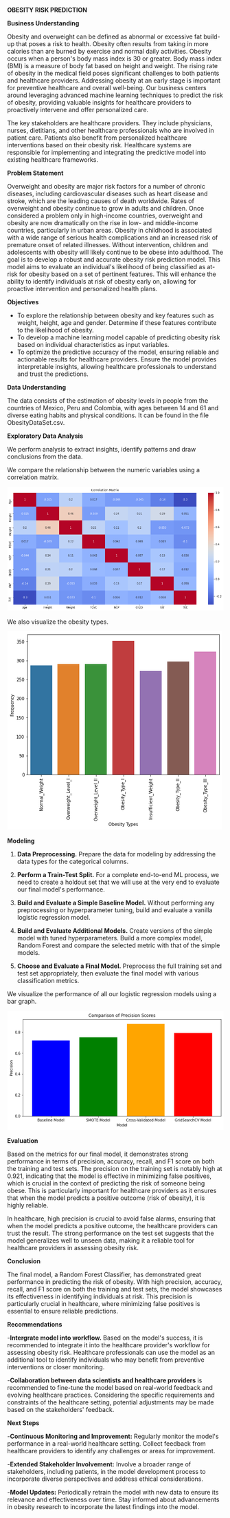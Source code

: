 **OBESITY RISK PREDICTION**

**Business Understanding**

Obesity and overweight can be defined as abnormal or excessive fat build-up that poses a risk to health. Obesity often results from taking in more calories than are burned by exercise and normal daily activities. Obesity occurs when a person's body mass index is 30 or greater. Body mass index (BMI) is a measure of body fat based on height and weight. The rising rate of obesity in the medical field poses significant challenges to both patients and healthcare providers. Addressing obesity at an early stage is important for preventive healthcare and overall well-being. Our business centers around leveraging advanced machine learning techniques to predict the risk of obesity, providing valuable insights for healthcare providers to proactively intervene and offer personalized care.

The key stakeholders are healthcare providers. They include physicians, nurses, dietitians, and other healthcare professionals who are involved in patient care. Patients also benefit from personalized healthcare interventions based on their obesity risk. Healthcare systems are responsible for implementing and integrating the predictive model into existing healthcare frameworks.

**Problem Statement**

Overweight and obesity are major risk factors for a number of chronic diseases, including cardiovascular diseases such as heart disease and stroke, which are the leading causes of death worldwide. Rates of overweight and obesity continue to grow in adults and children. Once considered a problem only in high-income countries, overweight and obesity are now dramatically on the rise in low- and middle-income countries, particularly in urban areas. Obesity in childhood is associated with a wide range of serious health complications and an increased risk of premature onset of related illnesses. Without intervention, children and adolescents with obesity will likely continue to be obese into adulthood. The goal is to develop a robust and accurate obesity risk prediction model. This model aims to evaluate an individual's likelihood of being classified as at-risk for obesity based on a set of pertinent features. This will enhance the ability to identify individuals at risk of obesity early on, allowing for proactive intervention and personalized health plans.

**Objectives**

- To explore the relationship between obesity and key features such as weight, height, age and gender. Determine if these features contribute to the likelihood of obesity.
- To develop a machine learning model capable of predicting obesity risk based on individual characteristics as input variables.
- To optimize the predictive accuracy of the model, ensuring reliable and actionable results for healthcare providers. Ensure the model provides interpretable insights, allowing healthcare professionals to understand and trust the predictions.

**Data Understanding**

The data consists of the estimation of obesity levels in people from the countries of Mexico, Peru and Colombia, with ages between 14 and 61 and diverse eating habits and physical conditions. It can be found in the file ObesityDataSet.csv.

**Exploratory Data Analysis**

We perform analysis to extract insights, identify patterns and draw conclusions from the data.

We compare the relationship between the numeric variables using a correlation matrix.

![Correlation Matrix](images/Correlation%20Matrix.png)

We also visualize the obesity types.

![Obesity Types](images/Distribution%20of%20Obesity%20Types.png)

**Modeling**
1. **Data Preprocessing.** Prepare the data for modeling by addressing the data types for the categorical columns.

2. **Perform a Train-Test Split.** For a complete end-to-end ML process, we need to create a holdout set that we will use at the very end to evaluate our final model's performance.

3. **Build and Evaluate a Simple Baseline Model.** Without performing any preprocessing or hyperparameter tuning, build and evaluate a vanilla logistic regression model.

4. **Build and Evaluate Additional Models.** Create versions of the simple model with tuned hyperparameters. Build a more complex model, Random Forest and compare the selected metric with that of the simple models.

5. **Choose and Evaluate a Final Model.** Preprocess the full training set and test set appropriately, then evaluate the final model with various classification metrics.
   
We visualize the performance of all our logistic regression models using a bar graph.

![Precision for Regression](images/Comparison%20of%20Precision%20Scores.png)

**Evaluation**

Based on the metrics for our final model, it demonstrates strong performance in terms of precision, accuracy, recall, and F1 score on both the training and test sets. The precision on the training set is notably high at 0.921, indicating that the model is effective in minimizing false positives, which is crucial in the context of predicting the risk of someone being obese. This is particularly important for healthcare providers as it ensures that when the model predicts a positive outcome (risk of obesity), it is highly reliable.

In healthcare, high precision is crucial to avoid false alarms, ensuring that when the model predicts a positive outcome, the healthcare providers can trust the result. The strong performance on the test set suggests that the model generalizes well to unseen data, making it a reliable tool for healthcare providers in assessing obesity risk.

**Conclusion**

The final model, a Random Forest Classifier, has demonstrated great performance in predicting the risk of obesity. With high precision, accuracy, recall, and F1 score on both the training and test sets, the model showcases its effectiveness in identifying individuals at risk. This precision is particularly crucial in healthcare, where minimizing false positives is essential to ensure reliable predictions.

**Recommendations**

-**Intergrate model into workflow.** Based on the model's success, it is recommended to integrate it into the healthcare provider's workflow for assessing obesity risk. Healthcare professionals can use the model as an additional tool to identify individuals who may benefit from preventive interventions or closer monitoring.

-**Collaboration between data scientists and healthcare providers** is recommended to fine-tune the model based on real-world feedback and evolving healthcare practices. Considering the specific requirements and constraints of the healthcare setting, potential adjustments may be made based on the stakeholders' feedback.

**Next Steps**

-**Continuous Monitoring and Improvement:** Regularly monitor the model's performance in a real-world healthcare setting. Collect feedback from healthcare providers to identify any challenges or areas for improvement.

-**Extended Stakeholder Involvement:** Involve a broader range of stakeholders, including patients, in the model development process to incorporate diverse perspectives and address ethical considerations.

-**Model Updates:** Periodically retrain the model with new data to ensure its relevance and effectiveness over time. Stay informed about advancements in obesity research to incorporate the latest findings into the model.
